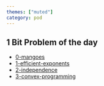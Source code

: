 ```yaml
---
themes: ["muted"]
category: pod
---
```



## 1 Bit Problem of the day

- [0-mangoes](./0-mangoes)
- [1-efficient-exponents](./1-efficient-exponents)
- [2-independence](./2-independence)
- [3-convex-programming](./3-convex-programming)
